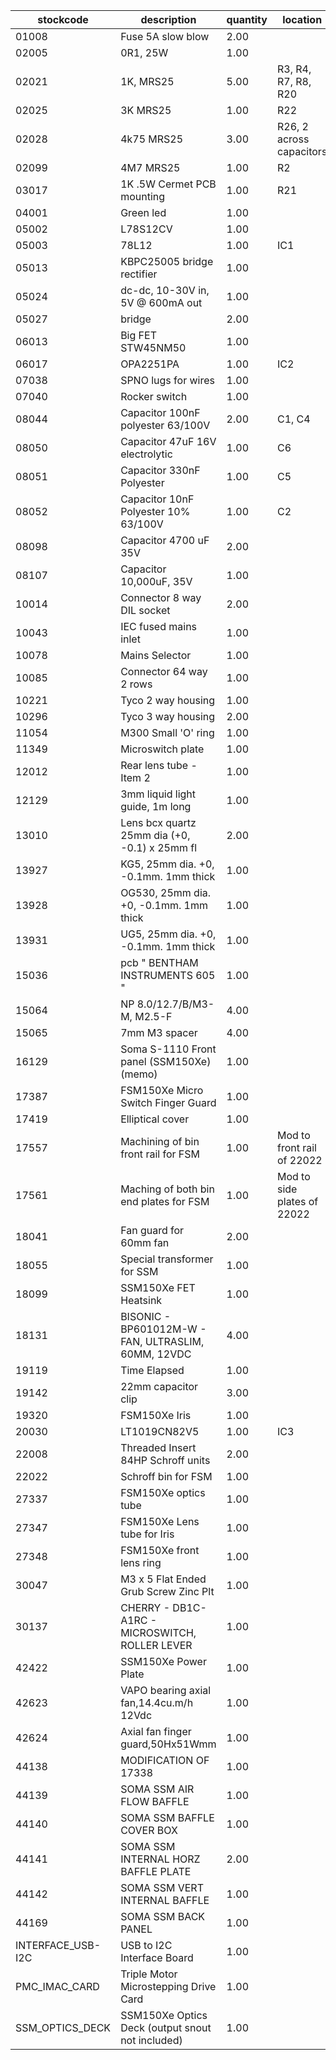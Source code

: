 |stockcode|description|quantity|location|
|---------|-----------|--------|--------|
|01008|Fuse 5A slow blow|2.00||
|02005|0R1, 25W|1.00||
|02021|1K, MRS25|5.00|R3, R4, R7, R8, R20|
|02025|3K MRS25|1.00|R22|
|02028|4k75 MRS25|3.00|R26, 2 across capacitors|
|02099|4M7 MRS25|1.00|R2|
|03017|1K .5W Cermet PCB mounting|1.00|R21|
|04001|Green led|1.00||
|05002|L78S12CV|1.00||
|05003|78L12|1.00|IC1|
|05013|KBPC25005 bridge rectifier|1.00||
|05024|dc-dc, 10-30V in,  5V @ 600mA out|1.00||
|05027|bridge|2.00||
|06013|Big FET  STW45NM50|1.00||
|06017|OPA2251PA|1.00|IC2|
|07038|SPNO lugs for wires|1.00||
|07040|Rocker switch|1.00||
|08044|Capacitor 100nF polyester 63/100V|2.00|C1, C4|
|08050|Capacitor 47uF 16V electrolytic|1.00|C6|
|08051|Capacitor 330nF Polyester|1.00|C5|
|08052|Capacitor 10nF Polyester 10% 63/100V|1.00|C2|
|08098|Capacitor 4700 uF 35V|2.00||
|08107|Capacitor 10,000uF, 35V|1.00||
|10014|Connector 8 way DIL socket|2.00||
|10043|IEC fused mains inlet|1.00||
|10078|Mains Selector|1.00||
|10085|Connector  64 way 2 rows|1.00||
|10221|Tyco 2 way housing|1.00||
|10296|Tyco 3 way housing|2.00||
|11054|M300 Small 'O' ring|1.00||
|11349|Microswitch plate|1.00||
|12012|Rear lens tube - Item 2|1.00||
|12129|3mm liquid light guide, 1m long|1.00||
|13010|Lens bcx quartz 25mm dia (+0, -0.1) x 25mm fl|2.00||
|13927|KG5, 25mm dia. +0, -0.1mm. 1mm thick|1.00||
|13928|OG530, 25mm dia. +0, -0.1mm. 1mm thick|1.00||
|13931|UG5, 25mm dia. +0, -0.1mm. 1mm thick|1.00||
|15036|pcb  " BENTHAM INSTRUMENTS 605 "|1.00||
|15064|NP 8.0/12.7/B/M3-M, M2.5-F|4.00||
|15065|7mm M3 spacer|4.00||
|16129|Soma S-1110 Front panel (SSM150Xe) (memo)|1.00||
|17387|FSM150Xe Micro Switch Finger Guard|1.00||
|17419|Elliptical cover|1.00||
|17557|Machining of bin front rail for FSM|1.00|Mod to front rail of 22022|
|17561|Maching of both bin end plates for FSM|1.00|Mod to side plates of 22022|
|18041|Fan guard for 60mm fan|2.00||
|18055|Special transformer for SSM|1.00||
|18099|SSM150Xe FET Heatsink|1.00||
|18131|BISONIC - BP601012M-W - FAN, ULTRASLIM, 60MM, 12VDC|4.00||
|19119|Time Elapsed|1.00||
|19142|22mm capacitor clip|3.00||
|19320|FSM150Xe Iris|1.00||
|20030|LT1019CN82V5|1.00|IC3|
|22008|Threaded Insert 84HP Schroff units|2.00||
|22022|Schroff bin for FSM|1.00||
|27337|FSM150Xe optics tube|1.00||
|27347|FSM150Xe Lens tube for Iris|1.00||
|27348|FSM150Xe front lens ring|1.00||
|30047|M3 x 5 Flat Ended Grub Screw Zinc Plt|1.00||
|30137|CHERRY - DB1C-A1RC - MICROSWITCH, ROLLER LEVER|1.00||
|42422|SSM150Xe Power Plate|1.00||
|42623|VAPO bearing axial fan,14.4cu.m/h 12Vdc|1.00||
|42624|Axial fan finger guard,50Hx51Wmm|1.00||
|44138|MODIFICATION OF 17338|1.00||
|44139|SOMA SSM AIR FLOW BAFFLE|1.00||
|44140|SOMA SSM BAFFLE COVER BOX|1.00||
|44141|SOMA SSM INTERNAL HORZ BAFFLE PLATE|2.00||
|44142|SOMA SSM VERT INTERNAL BAFFLE|1.00||
|44169|SOMA SSM BACK PANEL|1.00||
|INTERFACE_USB-I2C|USB to I2C Interface Board|1.00||
|PMC_IMAC_CARD|Triple Motor Microstepping Drive Card|1.00||
|SSM_OPTICS_DECK|SSM150Xe Optics Deck (output snout not included)|1.00||
